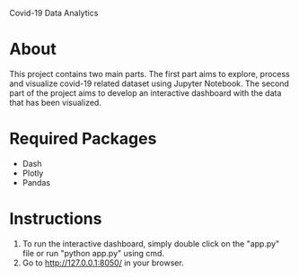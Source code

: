 Covid-19 Data Analytics

# About
This project contains two main parts.
The first part aims to explore, process and visualize covid-19 related dataset using Jupyter Notebook.
The second part of the project aims to develop an interactive dashboard with the data that has been visualized.

# Required Packages
- Dash
- Plotly
- Pandas

# Instructions
1. To run the interactive dashboard, simply double click on the "app.py" file or run "python app.py" using cmd.
2. Go to http://127.0.0.1:8050/ in your browser.
